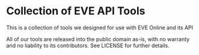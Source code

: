 # Collection of EVE API Tools
This is a collection of tools we designed for use with EVE Online and its API

All of our tools are released into the public domain as-is, with no warranty 
and no liability to its contributors. See LICENSE for further details.

